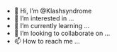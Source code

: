 - 👋 Hi, I’m @Klashsyndrome
- 👀 I’m interested in ...
- 🌱 I’m currently learning ...
- 💞️ I’m looking to collaborate on ...
- 📫 How to reach me ...

<!---
Klashsyndrome/Klashsyndrome is a ✨ special ✨ repository because its `README.md` (this file) appears on your GitHub profile.
You can click the Preview link to take a look at your changes.
--->
